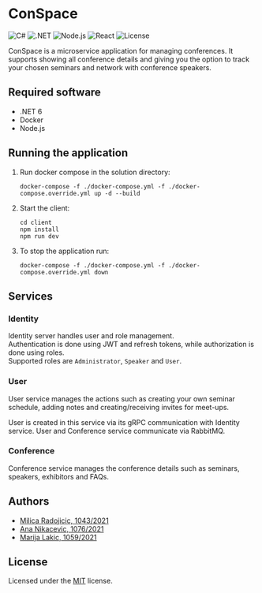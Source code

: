 # ConSpace

![C#](https://img.shields.io/badge/C%23-239120?style=for-the-badge&logo=c-sharp&logoColor=white)
![.NET](https://img.shields.io/badge/.NET-5C2D91?style=for-the-badge&logo=.net&logoColor=white)
![Node.js](https://img.shields.io/badge/Node.js-339933?style=for-the-badge&logo=node.js&logoColor=white)
![React](https://img.shields.io/badge/React-61DAFB?style=for-the-badge&logo=react&logoColor=white)
![License](https://img.shields.io/github/license/VladimirV99/Projektor?style=for-the-badge)

ConSpace is a microservice application for managing conferences. It supports showing all conference details and giving you the option to track your chosen seminars and network with conference speakers.

## Required software
- .NET 6
- Docker
- Node.js

## Running the application
1. Run docker compose in the solution directory:
   ```
   docker-compose -f ./docker-compose.yml -f ./docker-compose.override.yml up -d --build
   ```
3. Start the client:
   ```
   cd client
   npm install
   npm run dev
   ```
4. To stop the application run:
   ```
   docker-compose -f ./docker-compose.yml -f ./docker-compose.override.yml down
   ```

## Services

### Identity

Identity server handles user and role management.  
Authentication is done using JWT and refresh tokens, while authorization is done using roles.  
Supported roles are `Administrator`, `Speaker` and `User`.

### User

User service manages the actions such as creating your own seminar schedule, adding notes and creating/receiving invites for meet-ups.

User is created in this service via its gRPC communication with Identity service.
User and Conference service communicate via RabbitMQ.

### Conference
Conference service manages the conference details such as seminars, speakers, exhibitors and FAQs.

## Authors
- [Milica Radojicic, 1043/2021](https://github.com/milicar7)
- [Ana Nikacevic, 1076/2021](https://github.com/AnaNika10)
- [Marija Lakic, 1059/2021](https://github.com/marijal74)

## License
Licensed under the [MIT](https://github.com/VladimirV99/Projektor/blob/main/LICENSE) license.

